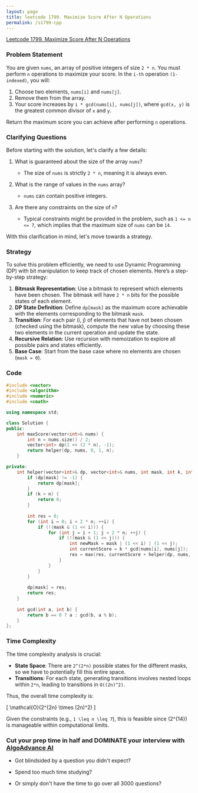 ```yaml
---
layout: page
title: leetcode 1799. Maximize Score After N Operations
permalink: /s1799-cpp
---
```

[Leetcode 1799. Maximize Score After N Operations](https://algoadvance.github.io/algoadvance/l1799)
### Problem Statement

You are given `nums`, an array of positive integers of size `2 * n`. You must perform `n` operations to maximize your score. In the `i-th` operation `(1-indexed)`, you will:

1. Choose two elements, `nums[i]` and `nums[j]`.
2. Remove them from the array.
3. Your score increases by `i * gcd(nums[i], nums[j])`, where `gcd(x, y)` is the greatest common divisor of `x` and `y`.

Return the maximum score you can achieve after performing `n` operations.

### Clarifying Questions

Before starting with the solution, let's clarify a few details:

1. What is guaranteed about the size of the array `nums`?
   - The size of `nums` is strictly `2 * n`, meaning it is always even.
   
2. What is the range of values in the `nums` array?
   - `nums` can contain positive integers.

3. Are there any constraints on the size of `n`?
   - Typical constraints might be provided in the problem, such as `1 <= n <= 7`, which implies that the maximum size of `nums` can be `14`.

With this clarification in mind, let's move towards a strategy.

### Strategy

To solve this problem efficiently, we need to use Dynamic Programming (DP) with bit manipulation to keep track of chosen elements. Here’s a step-by-step strategy:

1. **Bitmask Representation**: Use a bitmask to represent which elements have been chosen. The bitmask will have `2 * n` bits for the possible states of each element.
2. **DP State Definition**: Define `dp[mask]` as the maximum score achievable with the elements corresponding to the bitmask `mask`.
3. **Transition**: For each pair (i, j) of elements that have not been chosen (checked using the bitmask), compute the new value by choosing these two elements in the current operation and update the state.
4. **Recursive Relation**: Use recursion with memoization to explore all possible pairs and states efficiently.
5. **Base Case**: Start from the base case where no elements are chosen (`mask = 0`).

### Code

```cpp
#include <vector>
#include <algorithm>
#include <numeric>
#include <cmath>

using namespace std;

class Solution {
public:
    int maxScore(vector<int>& nums) {
        int n = nums.size() / 2;
        vector<int> dp(1 << (2 * n), -1);
        return helper(dp, nums, 0, 1, n);
    }

private:
    int helper(vector<int>& dp, vector<int>& nums, int mask, int k, int n) {
        if (dp[mask] != -1) {
            return dp[mask];
        }
        if (k > n) {
            return 0;
        }
        
        int res = 0;
        for (int i = 0; i < 2 * n; ++i) {
            if (!(mask & (1 << i))) {
                for (int j = i + 1; j < 2 * n; ++j) {
                    if (!(mask & (1 << j))) {
                        int newMask = mask | (1 << i) | (1 << j);
                        int currentScore = k * gcd(nums[i], nums[j]);
                        res = max(res, currentScore + helper(dp, nums, newMask, k + 1, n));
                    }
                }
            }
        }
        
        dp[mask] = res;
        return res;
    }
    
    int gcd(int a, int b) {
        return b == 0 ? a : gcd(b, a % b);
    }
};
```

### Time Complexity

The time complexity analysis is crucial:

- **State Space**: There are `2^(2*n)` possible states for the different masks, so we have to potentially fill this entire space.
- **Transitions**: For each state, generating transitions involves nested loops within `2*n`, leading to transitions in `O((2n)^2)`.

Thus, the overall time complexity is:

\[ \mathcal{O}(2^{2n} \times (2n)^2) \]

Given the constraints (e.g., `1 \leq n \leq 7`), this is feasible since \(2^{14}\) is manageable within computational limits.


### Cut your prep time in half and DOMINATE your interview with [AlgoAdvance AI](https://algoAdvance.com)

- Got blindsided by a question you didn't expect?

- Spend too much time studying?

- Or simply don't have the time to go over all 3000 questions?

